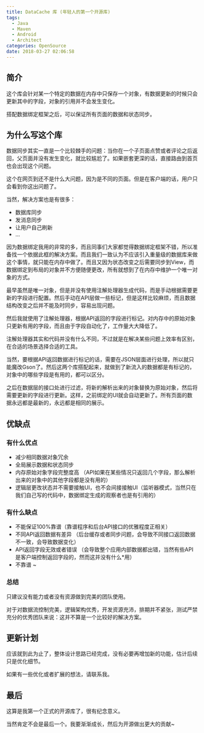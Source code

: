 ```yaml
---
title: DataCache 库 (年轻人的第一个开源库)
tags:
  - Java
  - Maven
  - Android
  - Architect
categories: OpenSource
date: 2018-03-27 02:06:58
---
```



## 简介

这个库会针对某一个特定的数据在内存中只保存一个对象，有数据更新的时候只会更新其中的字段，对象的引用并不会发生变化。

搭配数据绑定框架之后，可以保证所有页面的数据和状态同步。

## 为什么写这个库

数据同步其实一直是一个比较棘手的问题：当你在一个子页面点赞或者评论之后返回，父页面并没有发生变化，就比较尴尬了。如果嵌套更深的话，直接路由到首页也会出现这个问题。

这个在网页到还不是什么大问题，因为是不同的页面。但是在客户端的话，用户只会看到你这出问题了。

当然，解决方案也是有很多：

- 数据库同步
- 发消息同步
- 让用户自己刷新
- ...

因为数据绑定我用的非常的多，而且同事们大家都觉得数据绑定框架不错，所以准备找一个依据此框的解决方案。而且我们一致认为不应该引入重量级的数据库来做这个事情，就只能在内存中做了。而且又因为状态改变之后需要同步到View，而数据绑定到布局的对象并不方便随便更改，所有就想到了在内存中维护一个唯一对象的方式。

最早虽然是唯一对象，但是并没有使用注解处理器生成代码，而是手动根据需要更新的字段进行配置。然后手动在API层做一些标记，但是这样比较麻烦，而且数据结构改变之后并不能及时同步，容易出现问题。

然后我就使用了注解处理器，根据API返回的字段进行标记。对内存中的原始对象只更新有用的字段，而且由于字段自动化了，工作量大大降低了。

注解处理器其实和代码并没有什么不同，不过就是在解决某些问题上效率有区别，在合适的场景选择合适的工具。

当然，要根据API返回数据进行标记的话，需要在JSON层面进行处理，所以就只能魔改Gson了。然后这两个库搭配起来，就做到了新流入的数据都是有标记的，对象中的哪些字段是有用的，都可以区分。

之后在数据层的接口处进行过滤，将新的解析出来的对象替换为原始对象，然后将需要更新的字段进行更新。这样，之前绑定的UI就会自动更新了。所有页面的数据永远都是最新的，永远都是相同的展示。

## 优缺点

### 有什么优点

- 减少相同数据对象冗余
- 全局展示数据和状态同步
- 内存原始对象字段完整度高 （API如果在某些情况只返回几个字段，那么解析出来的对象中的其他字段都是没有用的）
- 逻辑层更改状态并不需要接触UI，也不会间接接触UI（监听器模式，当然只在我们自己写的代码中，数据绑定生成的观察者也是有引用的）

### 有什么缺点

- 不能保证100%靠谱（靠谱程序和后台API接口的优雅程度正相关）
- 不同API返回数据有差异 （后台缓存或者同步问题，会导致不同接口返回数据不一致，会导致数据变化）
- API返回字段无效或者错误 （会导致整个应用内部数据都出错，当然有些API是客户端控制返回字段的，然而这并没有什么*用）
- 不靠谱 ~

### 总结

只建议没有能力或者没有资源做到完美的团队使用。

对于对数据流控制完美，逻辑架构优秀，开发资源充沛，排期并不紧张，测试严禁充分的优秀团队来说：这并不算是一个比较好的解决方案。


## 更新计划

应该就到此为止了，整体设计思路已经完成，没有必要再增加新的功能，估计后续只是优化细节。

如果有一些优化或者扩展的想法，请联系我。

## 最后

这算是我第一个正式的开源库了，很有纪念意义。

当然肯定不会是最后一个。我要渐渐成长，然后为开源做出更大的贡献~


